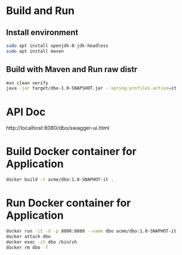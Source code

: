 # Build and Run
## Install environment
```bash
sudo apt install openjdk-8-jdk-headless
sudo apt install maven
```

## Build with Maven and Run raw distr
```bash
mvn clean verify
java -jar target/dbo-1.0-SNAPSHOT.jar --spring.profiles.active=it
```

# API Doc
http://localhost:8080/dbo/swagger-ui.html

# Build Docker container for Application
```bash
docker build -t acme/dbo:1.0-SNAPHOT-it .
```

# Run Docker container for Application
```bash
docker run -it -d -p 8080:8080 --name dbo acme/dbo:1.0-SNAPHOT-it
docker attach dbo
docker exec -it dbo /bin/sh
docker rm dbo -f
```
